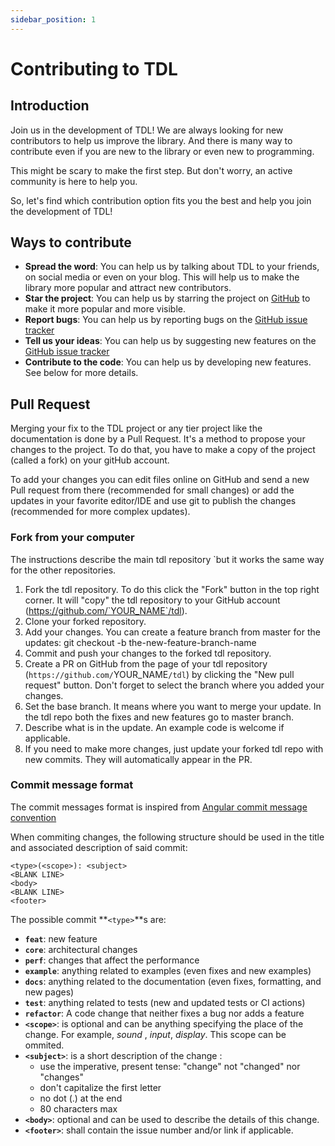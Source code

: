 ```yaml
---
sidebar_position: 1
---
```


# Contributing to TDL

## Introduction

Join us in the development of TDL! We are always looking for new contributors to help us improve the library. And there is many way to contribute even if you are new to the library or even new to programming.

This might be scary to make the first step. But don't worry, an active community is here to help you.

So, let's find which contribution option fits you the best and help you join the development of TDL!

## Ways to contribute

- **Spread the word**: You can help us by talking about TDL to your friends, on social media or even on your blog. This will help us to make the library more popular and attract new contributors.
- **Star the project**: You can help us by starring the project on [GitHub](https://github.com/Terminal-DirectMedia-Layer/TDL_Terminal-DirectMedia-Library) to make it more popular and more visible.
- **Report bugs**: You can help us by reporting bugs on the [GitHub issue tracker](https://github.com/Terminal-DirectMedia-Layer/TDL_Terminal-DirectMedia-Library/issues)
- **Tell us your ideas**: You can help us by suggesting new features on the [GitHub issue tracker](https://github.com/Terminal-DirectMedia-Layer/TDL_Terminal-DirectMedia-Library/issues)
- **Contribute to the code**: You can help us by developing new features. See below for more details.

## Pull Request

Merging your fix to the TDL project or any tier project like the documentation is done by a Pull Request.
It's a method to propose your changes to the project. To do that, you have to make a copy of the project (called a fork) on your gitHub account.

To add your changes you can edit files online on GitHub and send a new Pull request from there (recommended for small changes) or add the updates in your favorite editor/IDE and use git to publish the changes (recommended for more complex updates).

### Fork from your computer

The instructions describe the main tdl repository `but it works the same way for the other repositories.

1. Fork the tdl repository. To do this click the "Fork" button in the top right corner. It will "copy" the tdl repository to your GitHub account (https://github.com/`YOUR_NAME`/tdl).
2. Clone your forked repository.
3. Add your changes. You can create a feature branch from master for the updates: git checkout -b the-new-feature-branch-name
4. Commit and push your changes to the forked tdl repository.
5. Create a PR on GitHub from the page of your tdl repository (`https://github.com/`YOUR_NAME`/tdl`) by clicking the "New pull request" button. Don't forget to select the branch where you added your changes.
6. Set the base branch. It means where you want to merge your update. In the tdl repo both the fixes and new features go to master branch.
7. Describe what is in the update. An example code is welcome if applicable.
8. If you need to make more changes, just update your forked tdl repo with new commits. They will automatically appear in the PR.

### Commit message format

The commit messages format is inspired from [Angular commit message convention]( https://gist.github.com/brianclements/841ea7bffdb01346392c)

When commiting changes, the following structure should be used in the title and associated description of said commit:

```
<type>(<scope>): <subject>
<BLANK LINE>
<body>
<BLANK LINE>
<footer>
```

The possible commit **`<type>`**s are:
- **`feat`**: new feature
- **`core`**: architectural changes
- **`perf`**: changes that affect the performance
- **`example`**: anything related to examples (even fixes and new examples)
- **`docs`**: anything related to the documentation (even fixes, formatting, and new pages)
- **`test`**: anything related to tests (new and updated tests or CI actions)
- **`refactor`**: A code change that neither fixes a bug nor adds a feature
- **`<scope>`**: is optional and can be anything specifying the place of the change. For example, *sound* , *input*, *display*. This scope can be ommited.
- **`<subject>`**: is a short description of the change :
  - use the imperative, present tense: "change" not "changed" nor "changes"
  - don't capitalize the first letter
  - no dot (.) at the end
  - 80 characters max
- **`<body>`**: optional and can be used to describe the details of this change.
- **`<footer>`**: shall contain the issue number and/or link if applicable.